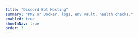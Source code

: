 ```yaml
---
title: "Discord Bot Hosting"
summary: "PM2 or Docker, logs, env vault, health checks."
enabled: true
showInNav: true
order: 3
---
```


